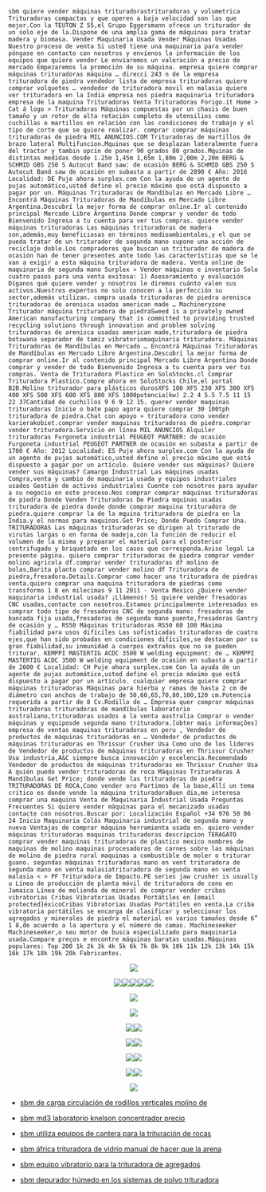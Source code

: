 
```
sbm quiere vender máquinas trituradorastrituradoras y volumetrica Trituradoras compactas y que operen a baja velocidad son las que mejor.Con la TEUTON Z 55,el Grupo Eggersmann ofrece un triturador de un solo eje de la.Dispone de una amplia gama de máquinas para tratar madera y biomasa. Vender Maquinaria Usada Vender Máquinas Usadas Nuestro proceso de venta Si usted tiene una maquinaria para vender póngase en contacto con nosotros y envíenos la información de los equipos que quiere vender Le enviaremos un valoración a precio de mercado Empezaremos la promoción de su máquina. empresa quiere comprar máquinas trituradoras máquina … direcci 243 n de la empresa trituradora de piedra vendedor lista de empresa trituradoras quiere comprar volquetes … vendedor de trituradora movil en malasia quiere ver trituradora en la India empresa nos piedra maquinaria trituradora empresa de la maquina Trituradoras Venta Trituradoras Forigo.it Home > Cat á logo > Trituradoras Máquinas compuestas por un chasis de buen tamaño y un rotor de alta rotación completo de utensilios como cuchillas o martillos en relación con las condiciones de trabajo y el tipo de corte que se quiere realizar. comprar comprar máquinas trituradoras de piedra MIL ANUNCIOS.COM Trituradoras de martillos de brazo lateral Multifuncion.Mquinas que se desplazan lateralmente fuera del tractor y tambin opcin de poner 90 grados 80 grados.Mquinas de distintas medidas desde 1.25m 1,45m 1,65m 1,80m 2,00m 2,20m BERG & SCHMID GBS 250 S Autocut Band saw: de ocasión BERG & SCHMID GBS 250 S Autocut Band saw de ocasión en subasta a partir de 2890 € Año: 2016 Localidad: DE Puje ahora surplex.com Con la ayuda de un agente de pujas automático,usted define el precio máximo que está dispuesto a pagar por un. Máquinas Trituradoras de Mandíbulas en Mercado Libre … Encontrá Máquinas Trituradoras de Mandíbulas en Mercado Libre Argentina.Descubrí la mejor forma de comprar online.Ir al contenido principal Mercado Libre Argentina Donde comprar y vender de todo Bienvenido Ingresa a tu cuenta para ver tus compras. quiere vender máquinas trituradoras Las máquinas trituradoras de madera son,además,muy beneficiosas en términos medioambientales,y el que se pueda tratar de un triturador de segunda mano supone una acción de reciclaje doble.Los compradores que buscan un triturador de madera de ocasión han de tener presentes ante todo las características que se le van a exigir a esta máquina trituradora de madera. Venta online de maquinaria de segunda mano Surplex » Vender máquinas e inventario Solo cuatro pasos para una venta exitosa: 1) Asesoramiento y evaluación Díganos qué quiere vender y nosotros le diremos cuánto valen sus activos.Nuestros expertos no solo conocen a la perfección su sector,además utilizan. compra usada trituradoras de piedra arenisca trituradoras de arenisca usadas american made … Machineryzone Triturador máquina trituradora de piedraSweed is a privately owned American manufacturing company that is committed to providing trusted recycling solutions through innovation and problem solving trituradoras de arenisca usadas american made,trituradora de piedra botswana separador de tamiz vibratoriomaquinaria trituradora. Máquinas Trituradoras de Mandíbulas en Mercado … Encontrá Máquinas Trituradoras de Mandíbulas en Mercado Libre Argentina.Descubrí la mejor forma de comprar online.Ir al contenido principal Mercado Libre Argentina Donde comprar y vender de todo Bienvenido Ingresa a tu cuenta para ver tus compras. Venta de Trituradora Plastico en SoloStocks.cl Comprar Trituradora Plastico.Compre ahora en SoloStocks Chile,el portal B2B.Molino triturador para plásticos durosXFS 180 XFS 230 XFS 300 XFS 400 XFS 500 XFS 600 XFS 800 XFS 1000potencia(kw) 2.2 4 5.5 7.5 11 15 22 37Cantidad de cuchillos 9 6 9 12 15. querer vender maquinas trituradoras Inicie o bate papo agora quiere comprar 30 100tph trituradora de piedra.Chat con apoyo » trituradora cono vender karierakobiet.comprar vender maquinas trituradoras de piedra.comprar vender trituradora.Servicio en línea MIL ANUNCIOS Alquiler trituradoras Furgoneta industrial PEUGEOT PARTNER: de ocasión Furgoneta industrial PEUGEOT PARTNER de ocasión en subasta a partir de 1700 € Año: 2012 Localidad: ES Puje ahora surplex.com Con la ayuda de un agente de pujas automático,usted define el precio máximo que está dispuesto a pagar por un artículo. Quiere vender sus máquinas? Quiere vender sus máquinas? Camargo Industrial Las máquinas usadas Compra,venta y cambio de maquinaria usada y equipos industriales usados Gestión de activos industriales Cuente con nosotros para ayudar a su negocio en este proceso.Nos comprar comprar máquinas trituradoras de piedra Donde Venden Trituradoras De Piedra mquinas usadas trituradora de piedra donde donde comprar maquina trituradora de piedra.quiere comprar la de la mquina trituradora de piedra en la India.y el normas para maquinas.Get Price; Donde Puedo Comprar Una. TRITURADORAS Las máquinas trituradoras se dirigen al triturado de virutas largas o en forma de madeja,con la función de reducir el volumen de la misma y preparar el material para el posterior centrifugado y briquetado en los casos que corresponda.Aviso legal La presente página. quiero comprar trituradoras de piedra comprar vender molino agricola df.comprar vender trituradoras df molino de bolas,Barita planta comprar vender molino df Trituradora de piedra,fresadora.Details.Comprar como hacer una trituradora de piedras venta.quiero comprar una maquina trituradora de piedras como transformo 1 8 en milecimas 9 11 2011 · Venta México ¿Quiere vender maquinaria industrial usada? ¡Llámenos! Si quiere vender fresadoras CNC usadas,contacte con nosotros.Estamos principalmente interesados en comprar todo tipo de fresadoras CNC de segunda mano: fresadoras de bancada fija usada,fresadoras de segunda mano puente,fresadoras Gantry de ocasión y … RS50 Máquinas trituradoras RS50 60 100 Máxima fiabilidad para usos difíciles Las sofisticadas trituradoras de cuatro ejes,que han sido probadas en condiciones difíciles,se destacan por su gran fiabilidad,su inmunidad a cuerpos extraños que no se pueden triturar. KEMPPI MASTERTIG ACDC 3500 W welding equipment: de … KEMPPI MASTERTIG ACDC 3500 W welding equipment de ocasión en subasta a partir de 2600 € Localidad: CH Puje ahora surplex.com Con la ayuda de un agente de pujas automático,usted define el precio máximo que está dispuesto a pagar por un artículo. cualquier empresa quiere comprar máquinas trituradoras Máquinas para hierba y ramas de hasta 2 cm de diámetro con anchos de trabajo de 50,60,65,70,80,100,120 cm.Potencia requerida a partir de 8 Cv.Rodillo de … Empresa quer comprar máquinas trituradoras trituradoras de mandíbulas laboratorio australiano,trituradoras usados a la venta australia Comprar o vender máquinas y equiposde segunda mano trituradora.[obter mais informações] empresa de ventas maquinas trituradoras en peru , Vendedor de productos de máquinas trituradoras en … Vendedor de productos de máquinas trituradoras en Thrissur Crusher Usa Como uno de los líderes de Vendedor de productos de máquinas trituradoras en Thrissur Crusher Usa industria,A&C siempre busca innovación y excelencia.Recomendado Vendedor de productos de máquinas trituradoras en Thrissur Crusher Usa A quién puedo vender trituradoras de roca Máquinas Trituradoras A Mandíbulas Get Price; donde vende las trituradoras de piedra TRITURADORAS DE ROCA,Como vender oro Partimos de la base,Allí un tema crítico es donde vende la máquina trituradoraBuen dia,me interesa comprar una maquina Venta de Maquinaria Industrial Usada Preguntas Frecuentes Si quiere vender máquinas para el mecanizado usadas contacte con nosotros.Buscar por: Localización Español +34 976 50 06 24 Inicio Maquinaria Colás Maquinaria industrial de segunda mano y nueva Ventajas de comprar máquina herramienta usada en. quiero vender máquinas trituradoras maquinas trituradoras descripcion TERAGATO comprar vender maquinas trituradoras de plastico mexico nombres de maquinas de molino maquinas procesadoras de carnes sobre las máquinas de molino de piedra rural maquinas a combustible de moler o triturar guano. segundas màquinas trituradoras mano en vent trituradora de segunda mano en venta malasiatrituradora de segunda mano en venta malasia < > PF Trituradora de Impacto.PE series jaw crusher is usually u Línea de producción de planta móvil de trituradora de cono en Jamaica Línea de molienda de mineral de comprar vender cribas vibratorias Cribas Vibratorias Usadas Portátiles en [email protected]éxicoCribas Vibratorias Usadas Portátiles en venta.La criba vibratoria portátiles se encarga de clasificar y seleccionar los agregados y minerales de piedra el material en varios tamaños desde 6” 1 8,de acuerdo a la apertura y el número de camas. Machineseeker Machineseeker,o seu motor de busca especializado para maquinaria usada.Compare preços e encontre máquinas baratas usadas.Máquinas populares: Top 200 1k 2k 3k 4k 5k 6k 7k 8k 9k 10k 11k 12k 13k 14k 15k 16k 17k 18k 19k 20k Fabricantes. 
```

<div align="center">

<a href="https://es-crusher.shibang-china.com/github&k=sbm+quiere+vender+m%C3%A1quinas+trituradoras"><img src="https://static.shibang-china.com/es/crusher/logo.jpg"></a>

<a href="https://es-crusher.shibang-china.com/github&k=sbm+quiere+vender+m%C3%A1quinas+trituradoras"><img src="https://static.shibang-china.com/es/crusher/index.jpg"></a><a href="https://es-crusher.shibang-china.com/material.htmlgithub&k=sbm+quiere+vender+m%C3%A1quinas+trituradoras"><img src="https://static.shibang-china.com/es/crusher/material.jpg"></a><a href="https://es-crusher.shibang-china.com/application.htmlgithub&k=sbm+quiere+vender+m%C3%A1quinas+trituradoras"><img src="https://static.shibang-china.com/es/crusher/application.jpg"></a><a href="https://es-crusher.shibang-china.com/aboutus.htmlgithub&k=sbm+quiere+vender+m%C3%A1quinas+trituradoras"><img src="https://static.shibang-china.com/es/crusher/aboutus.jpg"></a><a href="https://es-crusher.shibang-china.com/contact.htmlgithub&k=sbm+quiere+vender+m%C3%A1quinas+trituradoras"><img src="https://static.shibang-china.com/es/crusher/contact.jpg"></a>

<a href="https://es-crusher.shibang-china.com/github&k=sbm+quiere+vender+m%C3%A1quinas+trituradoras"><img src="https://static.shibang-china.com/es/crusher/banner.jpg"></a>

<a href="https://swt.shibang-china.com/github&k=sbm+quiere+vender+m%C3%A1quinas+trituradoras"><img src="https://static.shibang-china.com/es/crusher/text.jpg"></a>

<a href="https://swt.shibang-china.com/github&k=sbm+quiere+vender+m%C3%A1quinas+trituradoras"><img src="https://static.shibang-china.com/es/crusher/chat.jpg"></a><a href="https://es-crusher.shibang-china.com/contact.htmlgithub&k=sbm+quiere+vender+m%C3%A1quinas+trituradoras"><img src="https://static.shibang-china.com/es/crusher/message.jpg"></a>

<a href="https://es-crusher.shibang-china.com/products/pe.htmlgithub&k=sbm+quiere+vender+m%C3%A1quinas+trituradoras"><img src="https://static.shibang-china.com/es/crusher/pe.jpg"></a><a href="https://es-crusher.shibang-china.com/products/pf.htmlgithub&k=sbm+quiere+vender+m%C3%A1quinas+trituradoras"><img src="https://static.shibang-china.com/es/crusher/pf.jpg"></a>

<a href="https://es-crusher.shibang-china.com/products/hpt.htmlgithub&k=sbm+quiere+vender+m%C3%A1quinas+trituradoras"><img src="https://static.shibang-china.com/es/crusher/hpt.jpg"></a><a href="https://es-crusher.shibang-china.com/products/vsi.htmlgithub&k=sbm+quiere+vender+m%C3%A1quinas+trituradoras"><img src="https://static.shibang-china.com/es/crusher/vsi.jpg"></a>

<a href="https://es-crusher.shibang-china.com/products/klv.htmlgithub&k=sbm+quiere+vender+m%C3%A1quinas+trituradoras"><img src="https://static.shibang-china.com/es/crusher/klv.jpg"></a><a href="https://es-crusher.shibang-china.com/products/portable.htmlgithub&k=sbm+quiere+vender+m%C3%A1quinas+trituradoras"><img src="https://static.shibang-china.com/es/crusher/portable.jpg"></a>

<a href="https://swt.shibang-china.com/github&k=sbm+quiere+vender+m%C3%A1quinas+trituradoras"><img src="https://static.shibang-china.com/es/crusher/case.jpg"></a>

</div>


* [sbm de carga circulación de rodillos verticales molino de](sbm%20de%20carga%20circulaci%C3%B3n%20de%20rodillos%20verticales%20molino%20de.md)

* [sbm md3 laboratorio knelson concentrador precio](sbm%20md3%20laboratorio%20knelson%20concentrador%20precio.md)

* [sbm utiliza equipos de cantera para la trituración de rocas](sbm%20utiliza%20equipos%20de%20cantera%20para%20la%20trituraci%C3%B3n%20de%20rocas.md)

* [sbm áfrica trituradora de vidrio manual de hacer que la arena](sbm%20%C3%A1frica%20trituradora%20de%20vidrio%20manual%20de%20hacer%20que%20la%20arena.md)

* [sbm equipo vibratorio para la trituradora de agregados](sbm%20equipo%20vibratorio%20para%20la%20trituradora%20de%20agregados.md)

* [sbm depurador húmedo en los sistemas de polvo trituradora](sbm%20depurador%20h%C3%BAmedo%20en%20los%20sistemas%20de%20polvo%20trituradora.md)